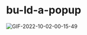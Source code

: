 # bu-ld-a-popup


![GIF-2022-10-02-00-15-49](https://user-images.githubusercontent.com/103332831/193428743-c08e9957-b24d-4102-bea6-8ecfac5cc0e9.gif)








